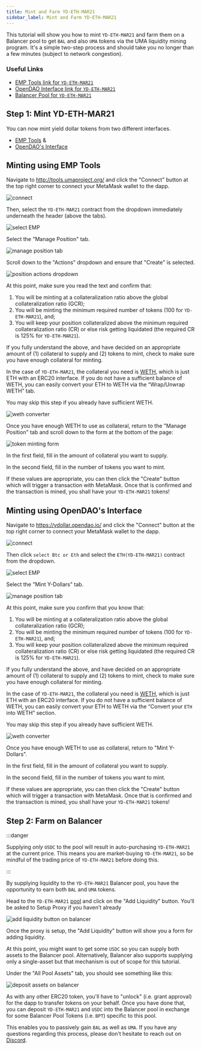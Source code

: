 ```yaml
---
title: Mint and Farm YD-ETH-MAR21
sidebar_label: Mint and Farm YD-ETH-MAR21
---
```


This tutorial will show you how to mint `YD-ETH-MAR21` and farm them on a Balancer pool
to get `BAL` and also `UMA` tokens via the UMA liquidity mining
program. It's a simple two-step process and should take you no longer than a few
minutes (subject to network congestion).

### Useful Links

- [EMP Tools link for `YD-ETH-MAR21`](https://tools.umaproject.org/?address=0xE4256C47a3b27a969F25de8BEf44eCA5F2552bD5)
- [OpenDAO Interface link for `YD-ETH-MAR21`](https://ydollar.opendao.io/?address=0xE4256C47a3b27a969F25de8BEf44eCA5F2552bD5)
- [Balancer Pool for `YD-ETH-MAR21`](https://pools.balancer.exchange/#/pool/0x5e065d534d1daaf9e6222afa1d09e7dac6cbd0f7/)

## Step 1: Mint YD-ETH-MAR21

You can now mint yield dollar tokens from two different interfaces.  

- [EMP Tools](http://tools.umaproject.org/) &
- [OpenDAO's Interface](https://ydollar.opendao.io/)

## Minting using EMP Tools 

Navigate to http://tools.umaproject.org/ and click the "Connect" button at the
top right corner to connect your MetaMask wallet to the dapp.

![connect](/docs/users/emp_connect.png)

Then, select the `YD-ETH-MAR21` contract from the dropdown immediately underneath the
header (above the tabs).

![select EMP](/docs/users/ydeth_emp-select.png)

Select the "Manage Position" tab.

![manage position tab](/docs/users/ydeth_emp-manageposition.png)

Scroll down to the "Actions" dropdown and ensure that "Create" is selected.

![position actions dropdown](/docs/users/emp_actions.png)

At this point, make sure you read the text and confirm that:

1. You will be minting at a collateralization ratio above the global
   collateralization ratio (GCR);
2. You will be minting the minimum required number of tokens (100 for `YD-ETH-MAR21`),
   and;
3. You will keep your position collateralized above the minimum required
   collateralization ratio (CR) or else risk getting liquidated (the required CR
   is 125% for `YD-ETH-MAR21`).

If you fully understand the above, and have decided on an appropriate amount of
(1) collateral to supply and (2) tokens to mint, check to make sure you have
enough collateral for minting.

In the case of `YD-ETH-MAR21`, the collateral you need is [WETH](https://weth.io/),
which is just ETH with an ERC20 interface. If you do not have a sufficient
balance of WETH, you can easily convert your ETH to WETH via the “Wrap/Unwrap
WETH” tab.

You may skip this step if you already have sufficient WETH.

![weth converter](/docs/users/emp_weth.png)

Once you have enough WETH to use as collateral, return to the "Manage Position"
tab and scroll down to the form at the bottom of the page:

![token minting form](/docs/users/ydeth_emp-form.png)

In the first field, fill in the amount of collateral you want to supply.

In the second field, fill in the number of tokens you want to mint.

If these values are appropriate, you can then click the "Create" button which
will trigger a transaction with MetaMask. Once that is confirmed and the
transaction is mined, you shall have your `YD-ETH-MAR21` tokens!

## Minting using OpenDAO's Interface 

Navigate to https://ydollar.opendao.io/ and click the "Connect" button at the
top right corner to connect your MetaMask wallet to the dapp.

![connect](/docs/users/ydeth_opendao-connect.png)

Then click `select Btc or Eth` and select the `ETH(YD-ETH-MAR21)` contract from the dropdown.

![select EMP](/docs/users/ydeth_opendao-select.png)

Select the "Mint Y-Dollars" tab.

![manage position tab](/docs/users/ydeth_opendao-createmint.png)

At this point, make sure you confirm that you know that:

1. You will be minting at a collateralization ratio above the global
   collateralization ratio (GCR);
2. You will be minting the minimum required number of tokens (100 for `YD-ETH-MAR21`),
   and;
3. You will keep your position collateralized above the minimum required
   collateralization ratio (CR) or else risk getting liquidated (the required CR
   is 125% for `YD-ETH-MAR21`).

If you fully understand the above, and have decided on an appropriate amount of
(1) collateral to supply and (2) tokens to mint, check to make sure you have
enough collateral for minting.

In the case of `YD-ETH-MAR21`, the collateral you need is [WETH](https://weth.io/),
which is just ETH with an ERC20 interface. If you do not have a sufficient
balance of WETH, you can easily convert your ETH to WETH via the “Convert your `ETH` into
WETH” section.

You may skip this step if you already have sufficient WETH.

![weth converter](/docs/users/ydeth_opendao-weth.png)

Once you have enough WETH to use as collateral, return to "Mint Y-Dollars".

In the first field, fill in the amount of collateral you want to supply.

In the second field, fill in the number of tokens you want to mint.

If these values are appropriate, you can then click the "Create" button which
will trigger a transaction with MetaMask. Once that is confirmed and the
transaction is mined, you shall have your `YD-ETH-MAR21` tokens!

## Step 2: Farm on Balancer

:::danger

Supplying _only_ `USDC` to the pool will result in auto-purchasing `YD-ETH-MAR21` at the current price. This means you are market-buying `YD-ETH-MAR21`, so be mindful of the trading price of `YD-ETH-MAR21` before doing this.

:::

By supplying liquidity to the `YD-ETH-MAR21` Balancer pool, you have the
opportunity to earn both `BAL` and `UMA` tokens. 

Head to the `YD-ETH-MAR21`
[pool](https://pools.balancer.exchange/#/pool/0x5e065d534d1daaf9e6222afa1d09e7dac6cbd0f7/)
and click on the "Add Liquidity" button. You’ll be asked to Setup Proxy if you
haven’t already

![add liquidity button on balancer](/docs/users/ydeth_bal-addliquidity.png)

Once the proxy is setup, the "Add Liquidity" button will show you a form for
adding liquidity.

At this point, you might want to get some `USDC` so you can supply both assets
to the Balancer pool. Alternatively, Balancer also supports supplying only a
single-asset but that mechanism is out of scope for this tutorial.

Under the "All Pool Assets" tab, you should see something like this:

![deposit assets on balancer](/docs/users/ydeth_bal-deposit.png)

As with any other ERC20 token, you'll have to "unlock" (i.e. grant approval) for
the dapp to transfer tokens on your behalf. Once you have done that, you can
deposit `YD-ETH-MAR21` and `USDC` into the Balancer pool in exchange for some Balancer
Pool Tokens (i.e. `BPT`) specific to this pool.

This enables you to passively gain `BAL` as well as `UMA`. If you have any questions regarding
this process, please don't hesitate to reach out on
[Discord](https://discord.umaproject.org/).
